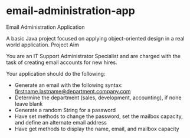 # email-administration-app

Email Administration Application

A basic Java project focused on applying object-oriented design in a real world application.
Project Aim

You are an IT Support Administrator Specialist and are charged with the task of creating email accounts for new hires.

Your application should do the following:

- Generate an email with the following syntax: firstname.lastname@department.company.com
- Determine the department (sales, development, accounting), if none leave blank
- Generate a random String for a password
- Have set methods to change the password, set the mailbox capacity, and define an alternate email address
- Have get methods to display the name, email, and mailbox capacity
